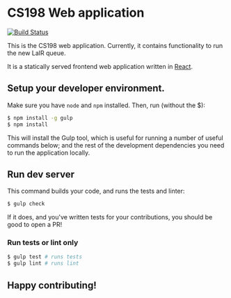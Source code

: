 CS198 Web application
=====================

[![Build Status](https://travis-ci.org/cs198/cs198-web.svg)](https://travis-ci.org/cs198/cs198-web)

This is the CS198 web application. Currently, it contains functionality to run the new LaIR queue.

It is a statically served frontend web application written in
[React](http://facebook.github.io/react/).

## Setup your developer environment.

Make sure you have `node` and `npm` installed. Then, run (without the $):

```bash
$ npm install -g gulp
$ npm install
```

This will install the Gulp tool, which is useful for running a number of useful commands below; and
the rest of the development dependencies you need to run the application locally.

## Run dev server


This command builds your code, and runs the tests and linter:

```bash
$ gulp check
```

If it does, and you've written tests for your contributions, you should be good to open a PR!

### Run tests or lint only

```bash
$ gulp test # runs tests
$ gulp lint # runs lint
```

## Happy contributing!
